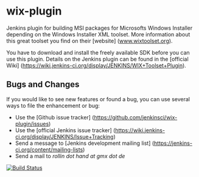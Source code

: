 wix-plugin
==========

Jenkins plugin for building MSI packages for Microsofts Windows Installer depending on the 
Windows Installer XML toolset. More information about this great toolset you find on their [website] (www.wixtoolset.org).

You have to download and install the freely available SDK before you can use this plugin. Details on the Jenkins plugin can be found in the [official Wiki] (https://wiki.jenkins-ci.org/display/JENKINS/WIX+Toolset+Plugin).


Bugs and Changes
----------------
If you would like to see new features or found a bug, you can use several ways to file the enhancement or bug:
- Use the [Github issue tracker] (https://github.com/jenkinsci/wix-plugin/issues)
- Use the [official Jenkins issue tracker] (https://wiki.jenkins-ci.org/display/JENKINS/Issue+Tracking)
- Send a message to [Jenkins development mailing list] (https://jenkins-ci.org/content/mailing-lists)
- Send a mail to _rollin dot hand at gmx dot de_


[![Build Status](https://jenkins.ci.cloudbees.com/buildStatus/icon?job=plugins/wix-plugin)](https://jenkins.ci.cloudbees.com/job/plugins/job/wix-plugin/)
